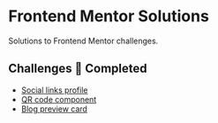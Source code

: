 # Frontend Mentor Solutions

Solutions to Frontend Mentor challenges.

## Challenges 🧩 Completed

- [Social links profile](https://github.com/gopaladhikari/frontend-mentors/tree/main/social-links-profile-main)
- [QR code component](https://github.com/gopaladhikari/frontend-mentors/tree/main/qr-code-component-main)
- [Blog preview card](https://github.com/gopaladhikari/frontend-mentors/tree/main/blog-preview-card-main)
